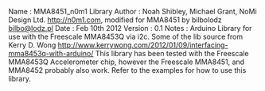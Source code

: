 Name : MMA8451_n0m1 Library
Author : Noah Shibley, Michael Grant, NoMi Design Ltd. http://n0m1.com, modified for MMA8451 by bilbolodz bilbo@lodz.pl
Date : Feb 10th 2012
Version : 0.1
Notes : Arduino Library for use with the Freescale MMA8453Q via i2c.
          Some of the lib source from Kerry D. Wong
http://www.kerrywong.com/2012/01/09/interfacing-mma8453q-with-arduino/
This library has been tested with the Freescale MMA8453Q Accelerometer
chip, however the Freescale MMA8451, and MMA8452 probably also work.
Refer to the examples for how to use this library. 
